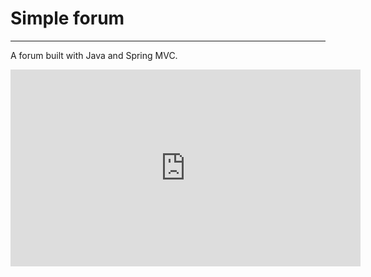 


# Simple forum

---
A forum built with Java and Spring MVC.

<iframe width="560" height="315" src="https://www.youtube.com/embed/nY9rs3lg2Io" frameborder="0" allow="accelerometer; autoplay; clipboard-write; encrypted-media; gyroscope; picture-in-picture" allowfullscreen></iframe>